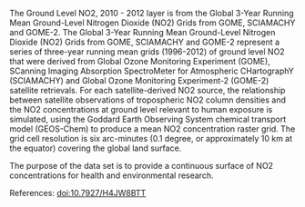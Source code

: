 The Ground Level NO2, 2010 - 2012 layer is from the Global 3-Year Running Mean Ground-Level Nitrogen Dioxide (NO2) Grids from GOME, SCIAMACHY and GOME-2. The Global 3-Year Running Mean Ground-Level Nitrogen Dioxide (NO2) Grids from GOME, SCIAMACHY and GOME-2 represent a series of three-year running mean grids (1996-2012) of ground level NO2 that were derived from Global Ozone Monitoring Experiment (GOME), SCanning Imaging Absorption SpectroMeter for Atmospheric CHartographY (SCIAMACHY) and Global Ozone Monitoring Experiment-2 (GOME-2) satellite retrievals. For each satellite-derived NO2 source, the relationship between satellite observations of tropospheric NO2 column densities and the NO2 concentrations at ground level relevant to human exposure is simulated, using the Goddard Earth Observing System chemical transport model (GEOS-Chem) to produce a mean NO2 concentration raster grid. The grid cell resolution is six arc-minutes (0.1 degree, or approximately 10 km at the equator) covering the global land surface.

The purpose of the data set is to provide a continuous surface of NO2 concentrations for health and environmental research.

References: [doi:10.7927/H4JW8BTT](https://doi.org/10.7927/H4JW8BTT)
